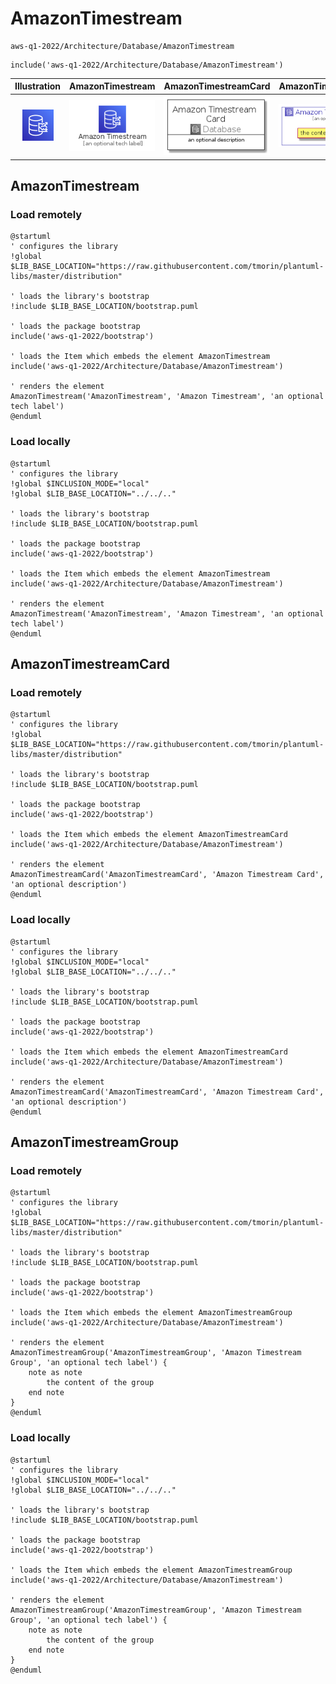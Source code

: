 # AmazonTimestream


```text
aws-q1-2022/Architecture/Database/AmazonTimestream
```

```text
include('aws-q1-2022/Architecture/Database/AmazonTimestream')
```



| Illustration | AmazonTimestream | AmazonTimestreamCard | AmazonTimestreamGroup |
| :---: | :---: | :---: | :---: |
| ![illustration for Illustration](../../../aws-q1-2022/Architecture/Database/AmazonTimestream.png) | ![illustration for AmazonTimestream](../../../aws-q1-2022/Architecture/Database/AmazonTimestream.Local.png) | ![illustration for AmazonTimestreamCard](../../../aws-q1-2022/Architecture/Database/AmazonTimestreamCard.Local.png) | ![illustration for AmazonTimestreamGroup](../../../aws-q1-2022/Architecture/Database/AmazonTimestreamGroup.Local.png) |




## AmazonTimestream

### Load remotely
```plantuml
@startuml
' configures the library
!global $LIB_BASE_LOCATION="https://raw.githubusercontent.com/tmorin/plantuml-libs/master/distribution"

' loads the library's bootstrap
!include $LIB_BASE_LOCATION/bootstrap.puml

' loads the package bootstrap
include('aws-q1-2022/bootstrap')

' loads the Item which embeds the element AmazonTimestream
include('aws-q1-2022/Architecture/Database/AmazonTimestream')

' renders the element
AmazonTimestream('AmazonTimestream', 'Amazon Timestream', 'an optional tech label')
@enduml
```

### Load locally
```plantuml
@startuml
' configures the library
!global $INCLUSION_MODE="local"
!global $LIB_BASE_LOCATION="../../.."

' loads the library's bootstrap
!include $LIB_BASE_LOCATION/bootstrap.puml

' loads the package bootstrap
include('aws-q1-2022/bootstrap')

' loads the Item which embeds the element AmazonTimestream
include('aws-q1-2022/Architecture/Database/AmazonTimestream')

' renders the element
AmazonTimestream('AmazonTimestream', 'Amazon Timestream', 'an optional tech label')
@enduml
```

## AmazonTimestreamCard

### Load remotely
```plantuml
@startuml
' configures the library
!global $LIB_BASE_LOCATION="https://raw.githubusercontent.com/tmorin/plantuml-libs/master/distribution"

' loads the library's bootstrap
!include $LIB_BASE_LOCATION/bootstrap.puml

' loads the package bootstrap
include('aws-q1-2022/bootstrap')

' loads the Item which embeds the element AmazonTimestreamCard
include('aws-q1-2022/Architecture/Database/AmazonTimestream')

' renders the element
AmazonTimestreamCard('AmazonTimestreamCard', 'Amazon Timestream Card', 'an optional description')
@enduml
```

### Load locally
```plantuml
@startuml
' configures the library
!global $INCLUSION_MODE="local"
!global $LIB_BASE_LOCATION="../../.."

' loads the library's bootstrap
!include $LIB_BASE_LOCATION/bootstrap.puml

' loads the package bootstrap
include('aws-q1-2022/bootstrap')

' loads the Item which embeds the element AmazonTimestreamCard
include('aws-q1-2022/Architecture/Database/AmazonTimestream')

' renders the element
AmazonTimestreamCard('AmazonTimestreamCard', 'Amazon Timestream Card', 'an optional description')
@enduml
```

## AmazonTimestreamGroup

### Load remotely
```plantuml
@startuml
' configures the library
!global $LIB_BASE_LOCATION="https://raw.githubusercontent.com/tmorin/plantuml-libs/master/distribution"

' loads the library's bootstrap
!include $LIB_BASE_LOCATION/bootstrap.puml

' loads the package bootstrap
include('aws-q1-2022/bootstrap')

' loads the Item which embeds the element AmazonTimestreamGroup
include('aws-q1-2022/Architecture/Database/AmazonTimestream')

' renders the element
AmazonTimestreamGroup('AmazonTimestreamGroup', 'Amazon Timestream Group', 'an optional tech label') {
    note as note
        the content of the group
    end note
}
@enduml
```

### Load locally
```plantuml
@startuml
' configures the library
!global $INCLUSION_MODE="local"
!global $LIB_BASE_LOCATION="../../.."

' loads the library's bootstrap
!include $LIB_BASE_LOCATION/bootstrap.puml

' loads the package bootstrap
include('aws-q1-2022/bootstrap')

' loads the Item which embeds the element AmazonTimestreamGroup
include('aws-q1-2022/Architecture/Database/AmazonTimestream')

' renders the element
AmazonTimestreamGroup('AmazonTimestreamGroup', 'Amazon Timestream Group', 'an optional tech label') {
    note as note
        the content of the group
    end note
}
@enduml
```

